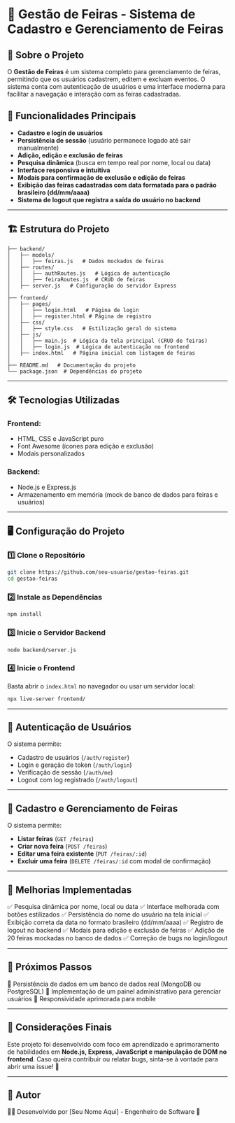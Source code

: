 # 📌 Gestão de Feiras - Sistema de Cadastro e Gerenciamento de Feiras

## 📖 Sobre o Projeto
O **Gestão de Feiras** é um sistema completo para gerenciamento de feiras, permitindo que os usuários cadastrem, editem e excluam eventos. O sistema conta com autenticação de usuários e uma interface moderna para facilitar a navegação e interação com as feiras cadastradas.

## 🚀 Funcionalidades Principais
- **Cadastro e login de usuários**
- **Persistência de sessão** (usuário permanece logado até sair manualmente)
- **Adição, edição e exclusão de feiras**
- **Pesquisa dinâmica** (busca em tempo real por nome, local ou data)
- **Interface responsiva e intuitiva**
- **Modais para confirmação de exclusão e edição de feiras**
- **Exibição das feiras cadastradas com data formatada para o padrão brasileiro (dd/mm/aaaa)**
- **Sistema de logout que registra a saída do usuário no backend**

---

## 🏗️ Estrutura do Projeto

```
├── backend/
│   ├── models/
│   │   ├── feiras.js   # Dados mockados de feiras
│   ├── routes/
│   │   ├── authRoutes.js   # Lógica de autenticação
│   │   ├── feiraRoutes.js  # CRUD de feiras
│   ├── server.js   # Configuração do servidor Express
│
├── frontend/
│   ├── pages/
│   │   ├── login.html   # Página de login
│   │   ├── register.html # Página de registro
│   ├── css/
│   │   ├── style.css   # Estilização geral do sistema
│   ├── js/
│   │   ├── main.js  # Lógica da tela principal (CRUD de feiras)
│   │   ├── login.js  # Lógica de autenticação no frontend
│   ├── index.html   # Página inicial com listagem de feiras
│
├── README.md   # Documentação do projeto
└── package.json  # Dependências do projeto
```

---

## 🛠️ Tecnologias Utilizadas
### **Frontend:**
- HTML, CSS e JavaScript puro
- Font Awesome (ícones para edição e exclusão)
- Modais personalizados

### **Backend:**
- Node.js e Express.js
- Armazenamento em memória (mock de banco de dados para feiras e usuários)

---

## 🖥️ Configuração do Projeto
### **1️⃣ Clone o Repositório**
```bash
git clone https://github.com/seu-usuario/gestao-feiras.git
cd gestao-feiras
```

### **2️⃣ Instale as Dependências**
```bash
npm install
```

### **3️⃣ Inicie o Servidor Backend**
```bash
node backend/server.js
```

### **4️⃣ Inicie o Frontend**
Basta abrir o `index.html` no navegador ou usar um servidor local:
```bash
npx live-server frontend/
```

---

## 🔑 Autenticação de Usuários
O sistema permite:
- Cadastro de usuários (`/auth/register`)
- Login e geração de token (`/auth/login`)
- Verificação de sessão (`/auth/me`)
- Logout com log registrado (`/auth/logout`)

---

## 📝 Cadastro e Gerenciamento de Feiras
O sistema permite:
- **Listar feiras** (`GET /feiras`)
- **Criar nova feira** (`POST /feiras`)
- **Editar uma feira existente** (`PUT /feiras/:id`)
- **Excluir uma feira** (`DELETE /feiras/:id` com modal de confirmação)

---

## 📌 Melhorias Implementadas
✅ Pesquisa dinâmica por nome, local ou data
✅ Interface melhorada com botões estilizados
✅ Persistência do nome do usuário na tela inicial
✅ Exibição correta da data no formato brasileiro (dd/mm/aaaa)
✅ Registro de logout no backend
✅ Modais para edição e exclusão de feiras
✅ Adição de 20 feiras mockadas no banco de dados
✅ Correção de bugs no login/logout

---

## 🚀 Próximos Passos
🔹 Persistência de dados em um banco de dados real (MongoDB ou PostgreSQL)
🔹 Implementação de um painel administrativo para gerenciar usuários
🔹 Responsividade aprimorada para mobile

---

## 📌 Considerações Finais
Este projeto foi desenvolvido com foco em aprendizado e aprimoramento de habilidades em **Node.js, Express, JavaScript e manipulação de DOM no frontend**. Caso queira contribuir ou relatar bugs, sinta-se à vontade para abrir uma issue! 🎯

---

## 📌 Autor
👨‍💻 Desenvolvido por [Seu Nome Aqui] - Engenheiro de Software 🚀

